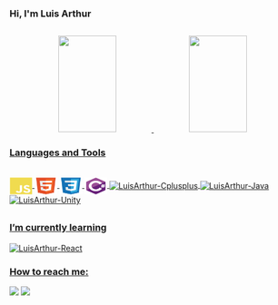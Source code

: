 ### Hi, I'm Luis Arthur

  ##
 
<div align="center">
  <a href="https://github.com/luisarthurrabelo">
  <img height="170em" width="45%" src="https://github-readme-stats.vercel.app/api?username=luisarthurrabelo&show_icons=true&theme=github_dark&include_all_commits=true&count_private=true"/>
  <img height="170em" width="45%" src="https://github-readme-stats.vercel.app/api/top-langs/?username=luisarthurrabelo&layout=compact&langs_count=7&theme=github_dark"/>
</div>
  
### Languages and Tools

  <div style="display: inline_block"><br>
  <img align="center" alt="LuisArthur-Js" height="30" width="40" src="https://raw.githubusercontent.com/devicons/devicon/master/icons/javascript/javascript-plain.svg">
  <img align="center" alt="LuisArthur-HTML" height="30" width="40" src="https://raw.githubusercontent.com/devicons/devicon/master/icons/html5/html5-original.svg">
  <img align="center" alt="LuisArthur-CSS" height="30" width="40" src="https://raw.githubusercontent.com/devicons/devicon/master/icons/css3/css3-original.svg">
  <img align="center" alt="LuisArthur-Csharp" height="30" width="40" src="https://raw.githubusercontent.com/devicons/devicon/master/icons/csharp/csharp-original.svg">
  <img align="center" alt="LuisArthur-Cplusplus" height="30" width="40" src="https://cdn.jsdelivr.net/gh/devicons/devicon/icons/cplusplus/cplusplus-original.svg" />
  <img align="center" alt="LuisArthur-Java" height="30" width="40" src="https://cdn.jsdelivr.net/gh/devicons/devicon/icons/java/java-original.svg" />
  <img align="center" alt="LuisArthur-Unity" height="30" width="40" src="https://cdn.jsdelivr.net/gh/devicons/devicon/icons/unity/unity-original.svg" />
</div>
  
  ##
 
### I’m currently learning

<img align="center" alt="LuisArthur-React" height="30" width="40" src="https://cdn.jsdelivr.net/gh/devicons/devicon/icons/react/react-original.svg" />

### How to reach me:
  <a href = "mailto:luis-arthurabelo@hotmail.com"><img src="https://img.shields.io/badge/-Gmail-%23333?style=for-the-badge&logo=gmail&logoColor=white" target="_blank"></a>
  <a href="https://www.linkedin.com/in/luis-arthur-rabelo-844744220/" target="_blank"><img src="https://img.shields.io/badge/-LinkedIn-%230077B5?style=for-the-badge&logo=linkedin&logoColor=white" target="_blank"></a> 
